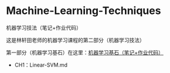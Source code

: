 # Machine-Learning-Techniques
机器学习技法（笔记+作业代码）

这是林轩田老师的机器学习课程的第二部分（机器学习技法）

第一部分（机器学习基石）在这里：[机器学习基石（笔记+作业代码）](https://github.com/Chillstepp/Machine-Learning-Foundations)

 - CH1：Linear-SVM.md

